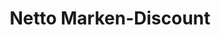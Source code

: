 ---
title: "Netto Marken-Discount"
url: /leinefelde-worbis/netto-marken-discount-nordhaeuser-strasse/
shop: Supermarkt
---